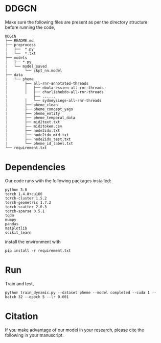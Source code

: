 # DDGCN

Make sure the following files are present as per the directory structure before running the code,
```
DDGCN
├── README.md
├── preprocess
|   ├──  *.py
|   └──  *.txt
├── models
|   ├── *.py 
|   └── model_saved
|        └── ckpt_nn.model
├── data
|   └── pheme
|        ├── all-rnr-annotated-threads
|        │   ├── ebola-essien-all-rnr-threads
|        │   ├── charliehebdo-all-rnr-threads
|            ├── ......
|        │   └── sydneysiege-all-rnr-threads
|        ├── pheme_clean
|        ├── pheme_concept_yago
|        ├── pheme_entity
|        ├── pheme_temporal_data
|        ├── mid2text.txt
|        ├── mid2token.csv
|        ├── node2idx.txt
|        ├── node2idx_mid.txt
|        ├── node2idx_test.txt
|        └── pheme_id_label.txt
└── requirement.txt

```
# Dependencies

Our code runs with the following packages installed:
```
python 3.6
torch 1.4.0+cu100
torch-cluster 1.5.2
torch-geometric 1.7.2
torch-scatter 2.0.3
torch-sparse 0.5.1
tqdm
numpy
pandas
matplotlib
scikit_learn
```
install the environment with 
```
pip install -r requirement.txt
```


# Run

Train and test,
```
python train_dynamic.py --dataset pheme --model completed --cuda 1 --batch 32 --epoch 5 --lr 0.001
```



# Citation
If you make advantage of our model in your research, please cite the following in your manuscript:
```
```
